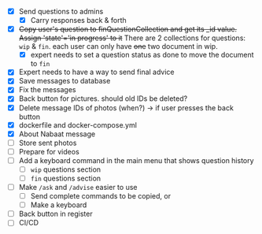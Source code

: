 - [x] Send questions to admins 
  - [x] Carry responses back & forth  
- [x] <s>Copy user's question to finQuestionCollection and get its _id value. Assign 'state'='in progress' to it</s> There are 2 collections for questions: `wip` & `fin`. each user can only have <s>one</s> two document in wip. 
  - [x] expert needs to set a question status as done to move the document to `fin`
- [x] Expert needs to have a way to send final advice 
- [x] Save messages to database
- [x] Fix the messages  
- [x] Back button for pictures. should old IDs be deleted?  
- [x] Delete message IDs of photos (when?) -> if user presses the back button
- [x] dockerfile and docker-compose.yml
- [x] About Nabaat message
- [ ] Store sent photos
- [ ] Prepare for videos
- [ ] Add a keyboard command in the main menu that shows question history
  - [ ] `wip` questions section
  - [ ] `fin` questions section
- [ ] Make `/ask` and `/advise` easier to use
  - [ ] Send complete commands to be copied, or
  - [ ] Make a keyboard  
- [ ] Back button in register
- [ ] CI/CD